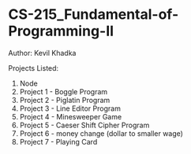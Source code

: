 # CS-215_Fundamental-of-Programming-II

Author: Kevil Khadka

Projects Listed:
1. Node
2. Project 1 -	Boggle Program
3. Project 2 -	Piglatin Program
4. Project 3 -	Line Editor Program
5. Project 4 -	Minesweeper Game
6. Project 5 -	Caeser Shift Cipher Program
7. Project 6 -	money change (dollar to smaller wage)
8. Project 7 -	Playing Card